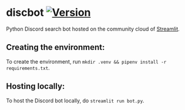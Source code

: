 # discbot [![Version](https://img.shields.io/badge/python-v.3.11.4-31BD50?logo=python&logoColor=959DA5)](https://www.python.org/downloads/release/python-3114)
Python Discord search bot hosted on the community cloud of [Streamlit](https://streamlit.io).

Creating the environment:
---------------------------------
To create the environment, run `mkdir .venv && pipenv install -r requirements.txt`.

Hosting locally:
---------------------------------
To host the Discord bot locally, do `streamlit run bot.py`.
